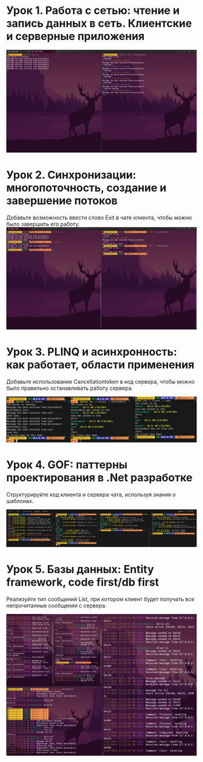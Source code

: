 ﻿# Урок 1. Работа с сетью: чтение и запись данных в сеть. Клиентские и серверные приложения

![screen](./Images/screen.png)


# Урок 2. Синхронизации: многопоточность, создание и завершение потоков

Добавьте возможность ввести слово Exit в чате клиента, чтобы можно было завершить его работу.
![screen](./Images/homework2.png)


# Урок 3. PLINQ и асинхронность: как работает, области применения
Добавьте использование Cancellationtoken в код сервера, чтобы можно было правильно останавливать работу сервера.

![screen](./Images/homework3.png)

# Урок 4. GOF: паттерны проектирования в .Net разработке
Структурируйте код клиента и сервера чата, используя знания о шаблонах.

![screen](./Images/homework4.png)

# Урок 5. Базы данных: Entity framework, code first/db first
Реализуйте тип сообщений List, при котором клиент будет получать все непрочитанные сообщения с сервера.

![screen](./Images/homework5.png)












